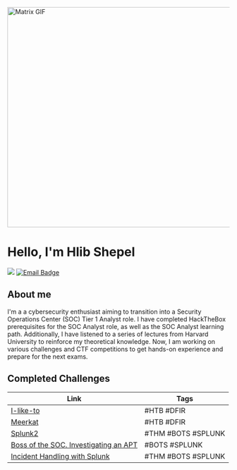 <img src="https://cdna.artstation.com/p/assets/images/images/028/102/058/original/pixel-jeff-matrix-s.gif?1593487263" 
     alt="Matrix GIF" 
     width="900"
     height="500"
     style="display: block; margin: auto;">

# Hello, I'm Hlib Shepel
<a href="https://www.linkedin.com/in/glebe-shepel/"><img src="https://img.shields.io/badge/-LinkedIn-0072b1?&style=for-the-badge&logo=linkedin&logoColor=white" /></a>
<a href="mailto:glebshepel1@gmail.com"><img src="https://img.shields.io/badge/-Email-D14836?style=for-the-badge&logo=gmail&logoColor=white" alt="Email Badge">
</a>

## About me

I'm a a cybersecurity enthusiast aiming to transition into a Security Operations Center (SOC) Tier 1 Analyst role. I have completed HackTheBox prerequisites for the SOC Analyst role, as well as the SOC Analyst learning path. Additionally, I have listened to a series of lectures from Harvard University to reinforce my theoretical knowledge. Now, I am working on various challenges and CTF competitions to get hands-on experience and prepare for the next exams.

## Completed Challenges

| Link                                                                 | Tags         |
| -------------------------------------------------------------------- | -----------  |
| [I-like-to](https://glebius01.github.io/I%20like%20to)              | #HTB #DFIR   |
| [Meerkat](https://glebius01.github.io/Meerkat)                      | #HTB #DFIR   |
| [Splunk2](https://glebius01.github.io/TryHackMe_Splunk2)            | #THM #BOTS #SPLUNK   |
| [Boss of the SOC. Investigating an APT](https://glebius01.github.io/bots-advanced-persistence) | #BOTS #SPLUNK |
| [Incident Handling with Splunk](https://glebius01.github.io/Splunk201.%20Incident%20Handling%20with%20Splunk) | #THM #BOTS #SPLUNK |
